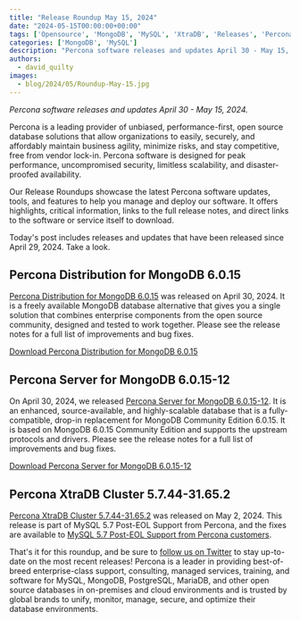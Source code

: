 ```yaml
---
title: "Release Roundup May 15, 2024"
date: "2024-05-15T00:00:00+00:00"
tags: ['Opensource', 'MongoDB', 'MySQL', 'XtraDB', 'Releases', 'Percona']
categories: ['MongoDB', 'MySQL']
description: "Percona software releases and updates April 30 - May 15, 2024."
authors:
  - david_quilty
images:
  - blog/2024/05/Roundup-May-15.jpg
---
```


*Percona software releases and updates April 30 - May 15, 2024.*

Percona is a leading provider of unbiased, performance-first, open source database solutions that allow organizations to easily, securely, and affordably maintain business agility, minimize risks, and stay competitive, free from vendor lock-in. Percona software is designed for peak performance, uncompromised security, limitless scalability, and disaster-proofed availability.

Our Release Roundups showcase the latest Percona software updates, tools, and features to help you manage and deploy our software. It offers highlights, critical information, links to the full release notes, and direct links to the software or service itself to download.

Today's post includes releases and updates that have been released since April 29, 2024. Take a look.

## Percona Distribution for MongoDB 6.0.15

[Percona Distribution for MongoDB 6.0.15](https://docs.percona.com/percona-distribution-for-mongodb/6.0/release-notes-v6.0.15.html) was released on April 30, 2024. It is a freely available MongoDB database alternative that gives you a single solution that combines enterprise components from the open source community, designed and tested to work together. Please see the release notes for a full list of improvements and bug fixes.

[Download Percona Distribution for MongoDB 6.0.15](https://www.percona.com/mongodb/software)

## Percona Server for MongoDB 6.0.15-12

On April 30, 2024, we released [Percona Server for MongoDB 6.0.15-12](https://docs.percona.com/percona-server-for-mongodb/6.0/release_notes/6.0.15-12.html). It is an enhanced, source-available, and highly-scalable database that is a fully-compatible, drop-in replacement for MongoDB Community Edition 6.0.15. It is based on MongoDB 6.0.15 Community Edition and supports the upstream protocols and drivers. Please see the release notes for a full list of improvements and bug fixes.

[Download Percona Server for MongoDB 6.0.15-12](https://www.percona.com/mongodb/software/percona-server-for-mongodb)

## Percona XtraDB Cluster 5.7.44-31.65.2

[Percona XtraDB Cluster 5.7.44-31.65.2](https://docs.percona.com/percona-xtradb-cluster/5.7/release-notes/5.7.44-31.65.2.html) was released on May 2, 2024. This release is part of MySQL 5.7 Post-EOL Support from Percona, and the fixes are available to [MySQL 5.7 Post-EOL Support from Percona customers](https://www.percona.com/post-mysql-5-7-eol-support).

That's it for this roundup, and be sure to [follow us on Twitter](https://twitter.com/Percona) to stay up-to-date on the most recent releases! Percona is a leader in providing best-of-breed enterprise-class support, consulting, managed services, training, and software for MySQL, MongoDB, PostgreSQL, MariaDB, and other open source databases in on-premises and cloud environments and is trusted by global brands to unify, monitor, manage, secure, and optimize their database environments.